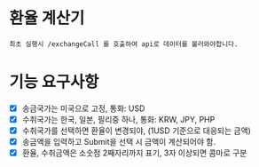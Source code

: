 # 환율 계산기

```
최초 실행시 /exchangeCall 를 호출하여 api로 데이터를 불러와야합니다.
```

# 기능 요구사항
- [x] 송금국가는 미국으로 고정, 통화: USD
- [x] 수취국가는 한국, 일본, 필리중 하나, 통화: KRW, JPY, PHP
- [x] 수취국가를 선택하면 환율이 변경되야, (1USD 기준으로 대응되는 금액)
- [x] 송금액을 입력하고 Submit을 선택 시 금액이 계산되어야 함.
- [x] 환율, 수취금액은 소숫점 2째자리까지 표기, 3자 이상되면 콤마로 구분

